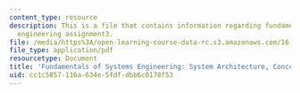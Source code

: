 ```yaml
---
content_type: resource
description: This is a file that contains information regarding fundamentals of systems
  engineering assignment3.
file: /media/https%3A/open-learning-course-data-rc.s3.amazonaws.com/16-842-fundamentals-of-systems-engineering-fall-2015/cc1c5857116a634e5fdfdbb6c0178f53_MIT16_842F15_Assignment3.pdf
file_type: application/pdf
resourcetype: Document
title: 'Fundamentals of Systems Engineering: System Architecture, Concept Generation'
uid: cc1c5857-116a-634e-5fdf-dbb6c0178f53
---
```

